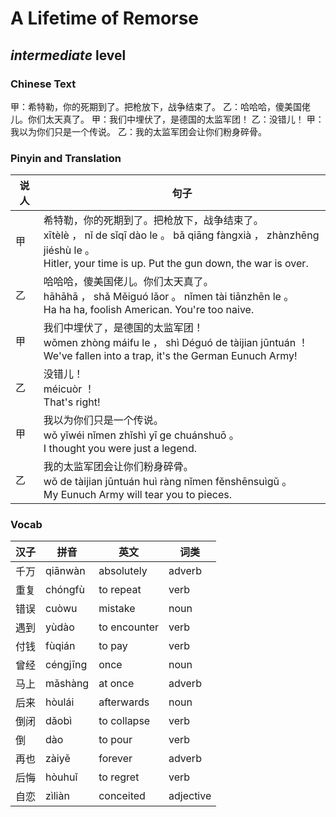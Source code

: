 # A Lifetime of Remorse
## *intermediate* level

### Chinese Text
甲：希特勒，你的死期到了。把枪放下，战争结束了。
乙：哈哈哈，傻美国佬儿。你们太天真了。
甲：我们中埋伏了，是德国的太监军团！
乙：没错儿！
甲：我以为你们只是一个传说。
乙：我的太监军团会让你们粉身碎骨。

### Pinyin and Translation
|说人|句子|
|----|----|
|甲|希特勒，你的死期到了。把枪放下，战争结束了。<br />xītèlè ， nǐ de sǐqī dào le 。 bǎ qiāng fàngxià ， zhànzhēng jiéshù le 。<br />Hitler, your time is up. Put the gun down, the war is over.|
|乙|哈哈哈，傻美国佬儿。你们太天真了。<br />hāhāhā ， shǎ Měiguó lǎor 。 nǐmen tài tiānzhēn le 。<br />Ha ha ha, foolish American. You're too naive.|
|甲|我们中埋伏了，是德国的太监军团！<br />wǒmen zhòng máifu le ， shì Déguó de tàijian jūntuán ！<br />We've fallen into a trap, it's the German Eunuch Army!|
|乙|没错儿！<br />méicuòr ！<br />That's right!|
|甲|我以为你们只是一个传说。<br />wǒ yǐwéi nǐmen zhǐshì yī ge chuánshuō 。<br />I thought you were just a legend.|
|乙|我的太监军团会让你们粉身碎骨。<br />wǒ de tàijian jūntuán huì ràng nǐmen fěnshēnsuìgǔ 。<br />My Eunuch Army will tear you to pieces.|
### Vocab
|汉子|拼音|英文|词类|
|----|----|----|----|
|千万|qiānwàn|absolutely|adverb|
|重复|chóngfù|to repeat|verb|
|错误|cuòwu|mistake|noun|
|遇到|yùdào|to encounter|verb|
|付钱|fùqián|to pay|verb|
|曾经|céngjīng|once|noun|
|马上|mǎshàng|at once|adverb|
|后来|hòulái|afterwards|noun|
|倒闭|dǎobì|to collapse|verb|
|倒|dào|to pour|verb|
|再也|zàiyě|forever|adverb|
|后悔|hòuhuǐ|to regret|verb|
|自恋|zìliàn|conceited|adjective|